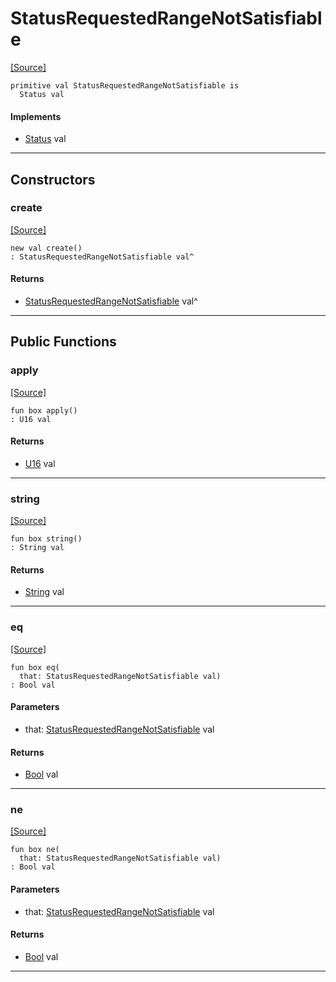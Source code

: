 # StatusRequestedRangeNotSatisfiable
<span class="source-link">[[Source]](src/http/status.md#L104)</span>
```pony
primitive val StatusRequestedRangeNotSatisfiable is
  Status val
```

#### Implements

* [Status](http-Status.md) val

---

## Constructors

### create
<span class="source-link">[[Source]](src/http/status.md#L104)</span>


```pony
new val create()
: StatusRequestedRangeNotSatisfiable val^
```

#### Returns

* [StatusRequestedRangeNotSatisfiable](http-StatusRequestedRangeNotSatisfiable.md) val^

---

## Public Functions

### apply
<span class="source-link">[[Source]](src/http/status.md#L105)</span>


```pony
fun box apply()
: U16 val
```

#### Returns

* [U16](builtin-U16.md) val

---

### string
<span class="source-link">[[Source]](src/http/status.md#L106)</span>


```pony
fun box string()
: String val
```

#### Returns

* [String](builtin-String.md) val

---

### eq
<span class="source-link">[[Source]](src/http/status.md#L105)</span>


```pony
fun box eq(
  that: StatusRequestedRangeNotSatisfiable val)
: Bool val
```
#### Parameters

*   that: [StatusRequestedRangeNotSatisfiable](http-StatusRequestedRangeNotSatisfiable.md) val

#### Returns

* [Bool](builtin-Bool.md) val

---

### ne
<span class="source-link">[[Source]](src/http/status.md#L105)</span>


```pony
fun box ne(
  that: StatusRequestedRangeNotSatisfiable val)
: Bool val
```
#### Parameters

*   that: [StatusRequestedRangeNotSatisfiable](http-StatusRequestedRangeNotSatisfiable.md) val

#### Returns

* [Bool](builtin-Bool.md) val

---

